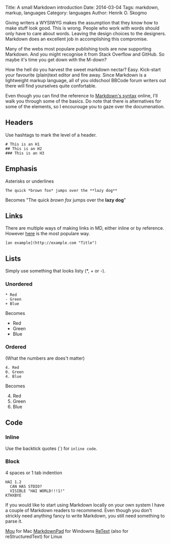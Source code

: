 Title: A small Markdown introduction
Date: 2014-03-04
Tags: markdown, markup, languages
Category: languages
Author: Henrik O. Skogmo


Giving writers a WYSIWYG makes the assumption that they know how to make stuff look good. This is wrong. People who work with words should only have to care about words. Leaving the design choices to the designers. Markdown does an excellent job in accomplishing this compromise.

Many of the webs most populare publishing tools are now supporting Markdown. And you might recognise it from Stack Overflow and GitHub. So maybe it's time you get down with the M-down?

How the hell do you harvest the sweet markdown nectar? Easy. Kick-start your favourite (plain)text editor and fire away. Since Markdown is a lightweight markup language, all of you oldschool BBCode forum writers out there will find yourselves quite confortable.

Even though you can find the reference to [Markdown's syntax](http://daringfireball.net/projects/markdown/syntax) online, I'll walk you through some of the basics. Do note that there is alternatives for some of the elements, so I encourouge you to gaze over the documenation.

## Headers

Use hashtags to mark the level of a header.

	# This is an H1
	## This is an H2
	### This is an H3

## Emphasis
Asterisks or underlines

	The quick *brown fox* jumps over the **lazy dog**

Becomes "The quick *brown fox* jumps over the **lazy dog**"

## Links
There are multiple ways of making links in MD, either inline or by reference. However [here]() is the most populare way.

	[an example](http://example.com "Title")

## Lists
Simply use something that looks listy (\*, \+ or \-).

### Unordered

	* Red
	- Green
	+ Blue

Becomes

* Red
* Green
* Blue

### Ordered
(What the numbers are does't matter)

	4. Red
	0. Green
	4. Blue

Becomes

4. Red
0. Green
4. Blue

## Code
### Inline
Use the backtick quotes (\`) for `inline code`.

### Block
4 spaces or 1 tab indention

	HAI 1.2
	  CAN HAS STDIO?
	  VISIBLE "HAI WORLD!!!1!"
	KTHXBYE

If you would like to start using Markdown locally on your own system I have a couple of Markdown readers to recommend. Even though you don't strickly need anything fancy to write Markdown, you still need something to parse it.

[Mou](http://mouapp.com/ "Mou App") for Mac
[MarkdownPad](http://markdownpad.com/ "Markdownpad") for Windowns
[ReText](http://sourceforge.net/p/retext/home/ReText/ "ReText") (also for reStructuredText) for Linux